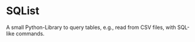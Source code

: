 # SQList

A small Python-Library to query tables, e.g., read from CSV files, with SQL-like commands.